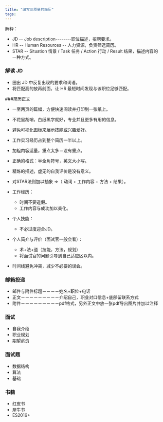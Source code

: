 ```yaml
---
title: "编写高质量的简历"
tags:
---
```


解释：

* JD -- Job description--------职位描述，招聘要求。
* HR -- Human Resources -- 人力资源，负责筛选简历。
* STAR -- Situation 情景 / Task 任务 / Action 行动 / Result 结果，描述内容的一种方式。




###	解读 JD

- 圈出 JD 中反复出现的要求和词语。
- 将匹配高的放再前面，让 HR 最短时间发现与该职位足够匹配。




###简历正文

- 一至两页的篇幅，方便快速阅读并打印到一张纸上。
- 不花里胡哨，白纸黑字就好，专业并且更多有用的信息。
- 避免可视化图标来展示技能或兴趣爱好。
- 工作实习经历占到整个简历一半以上。
- 加粗内容适量，重点太多＝没有重点。
- 正确的格式：半全角符号，英文大小写。



- 精炼的描述，虚无的自我评价是没有意义。
- 对STAR法则加以抽象 =>（ 动词 + 工作内容 + 方法 + 结果）。
- 工作经历：
  - 时间不要造假。
  - 工作内容与成功加以美化。
- 个人技能：
  - 不必过度迎合JD。
- 个人简介与评价（面试官一般会看）：
  - 术+法+道（技能，方法，规划）
  - 将面试官的问题引导到自己适应区以内。
- 时间线避免冲突，减少不必要的误会。






### 邮箱投递

- 邮件与附件标题－－－－姓名+职位+电话
- 正文－－－－－－－－－介绍自己，职业对口信息+底部留联系方式
- 附件－－－－－－－－－pdf格式，另外正文中放一张pdf导出图片并加以注释




### 面试

* 自我介绍
* 职业规划
* 期望薪资



### 面试题

- 数据结构
- 算法
- 基础



###	书籍

* 红皮书
* 犀牛书
* ES2016+